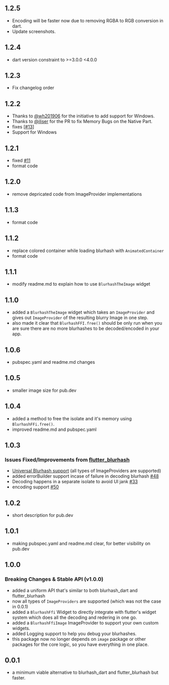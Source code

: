 ## 1.2.5
  * Encoding will be faster now due to removing RGBA to RGB conversion in dart.
  * Update screenshots.

## 1.2.4
  * dart version constraint to >=3.0.0 <4.0.0

## 1.2.3
  * Fix changelog order

## 1.2.2
  * Thanks to [@wh201906](https://github.com/wh201906) for the initiative to add support for Windows.
  * Thanks to [@iliser](https://github.com/iliser) for the PR to fix Memory Bugs on the Native Part.
  * fixes [[#13](https://github.com/folksable/blurhash_ffi/issues/13)]
  * Support for Windows

## 1.2.1
  * fixed [#11](https://github.com/folksable/blurhash_ffi/issues/11)
  * format code

## 1.2.0
  * remove depricated code from ImageProvider implementations

## 1.1.3
  * format code

## 1.1.2
  * replace colored container while loading blurhash with `AnimatedContainer`
  * format code

## 1.1.1
  * modify readme.md to explain how to use `BlurhashTheImage` widget

## 1.1.0
  * added a `BlurhashTheImage` widget which takes an `ImageProvider` and gives out `ImageProvider` of the resulting blurry Image in one step.
  * also made it clear that `BlurhashFFI.free()` should be only run when you are sure there are no more blurhashes to be decoded/encoded in your app.

## 1.0.6
  * pubspec.yaml and readme.md changes

## 1.0.5
  * smaller image size for pub.dev

## 1.0.4
  * added a method to free the isolate and it's memory using `BlurhashFFi.free()`.
  * improved readme.md and pubspec.yaml

## 1.0.3
  ### Issues Fixed/Improvements from [flutter_blurhash](https://github.com/fluttercommunity/flutter_blurhash/)
  * [Universal Blurhash support](https://github.com/fluttercommunity/flutter_blurhash/issues/51) (all types of ImageProviders are supported) 
  * added errorBuilder support incase of failure in decoding blurhash [#48](https://github.com/fluttercommunity/flutter_blurhash/issues/48)
  * Decoding happens in a separate isolate to avoid UI jank [#33](https://github.com/fluttercommunity/flutter_blurhash/issues/33)
  * encoding support [#50](https://github.com/fluttercommunity/flutter_blurhash/issues/50)

## 1.0.2
 * short description for pub.dev

## 1.0.1
 * making pubspec.yaml and readme.md clear, for better visibility on pub.dev

## 1.0.0
  ### Breaking Changes & Stable API (v1.0.0)
  * added a uniform API that's similar to both blurhash_dart and flutter_blurhash
  * now all types of `ImageProviders` are supported (which was not the case in 0.0.1)
  * added a `BlurhashFfi` Widget to directly integrate with flutter's widget system which does all the decoding and redering in one go.
  * added a `BlurhashFfiImage` ImageProvider to support your own custom widgets. 
  * added Logging support to help you debug your blurhashes.
  * this package now no longer depends on `image` package or other packages for the core logic, so you have everything in one place.


## 0.0.1
 * a minimum viable alternative to blurhash_dart and flutter_blurhash but faster.
